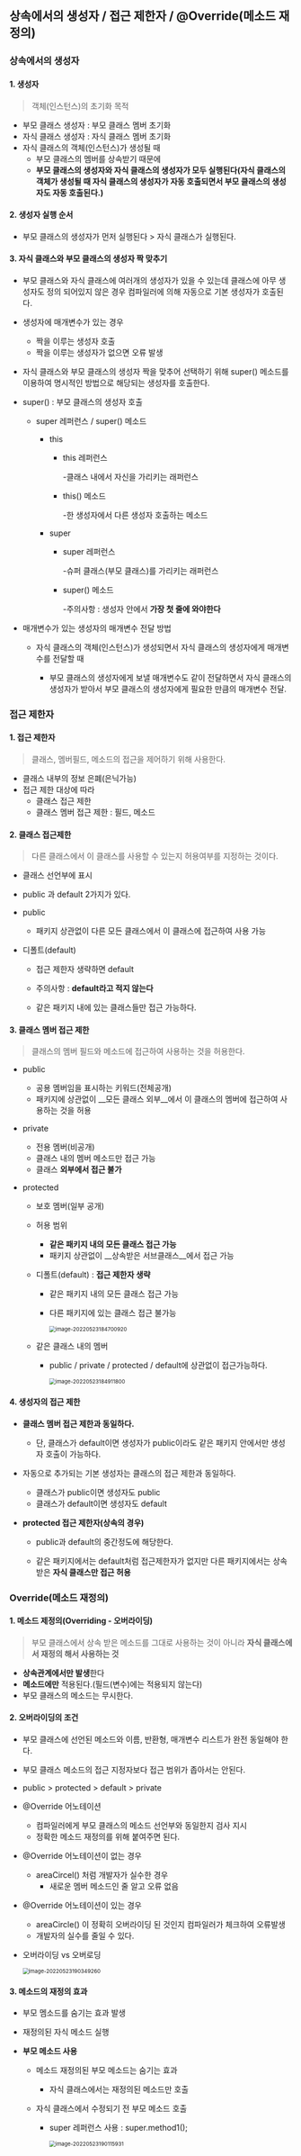 ## 상속에서의 생성자 / 접근 제한자 / @Override(메소드 재정의)

### 상속에서의 생성자

#### 1. 생성자

> 객체(인스턴스)의 초기화 목적

- 부모 클래스 생성자 : 부모 클래스 멤버 초기화
- 자식 클래스 생성자 : 자식 클래스 멤버 초기화
- 자식 클래스의 객체(인스턴스)가 생성될 때
  - 부모 클래스의 멤버를 상속받기 때문에 
  - __부모 클래스의 생성자와 자식 클래스의 생성자가 모두 실행된다(자식 클래스의 객체가 생성될 때 자식 클래스의 생성자가 자동 호출되면서 부모 클래스의 생성자도 자동 호출된다.)__

#### 2. 생성자 실행 순서

- 부모 클래스의 생성자가 먼저 실행된다 > 자식 클래스가 실행된다.



#### 3. 자식 클래스와 부모 클래스의 생성자 짝 맞추기

- 부모 클래스와 자식 클래스에 여러개의 생성자가 있을 수 있는데 클래스에 아무 생성자도 정의 되어있지 않은 경우 컴파일러에 의해 자동으로 기본 생성자가 호출된다.

- 생성자에 매개변수가 있는 경우

  - 짝을 이루는 생성자 호출
  - 짝을 이루는 생성자가 없으면 오류 발생

- 자식 클래스와 부모 클래스의 생성자 짝을 맞추어 선택하기 위해 super() 메소드를 이용하여 명시적인 방법으로 해당되는 생성자를 호출한다.

- super() : 부모 클래스의 생성자 호출

  - super 레퍼런스 / super() 메소드

    - this

      - this 레퍼런스

        -클래스 내에서 자신을 가리키는 래퍼런스

      - this() 메소드

        -한 생성자에서 다른 생성자 호출하는 메소드

    - super

      - super 레퍼런스

        -슈퍼 클래스(부모 클래스)를 가리키는 래퍼런스

      - super() 메소드

        -주의사항 : 생성자 안에서 __가장 첫 줄에 와야한다__

- 매개변수가 있는 생성자의 매개변수 전달 방법

  - 자식 클래스의 객체(인스턴스)가 생성되면서 자식 클래스의 생성자에게 매개변수를 전달할 때

    - 부모 클래스의 생성자에게 보낼 매개변수도 같이 전달하면서 자식 클래스의 생성자가 받아서 부모 클래스의 생성자에게 필요한 만큼의 매개변수 전달.

      

### 접근 제한자

#### 1. 접근 제한자

> 클래스, 멤버필드, 메소드의 접근을 제어하기 위해 사용한다.

- 클래스 내부의 정보 은폐(은닉가능)
- 접근 제한 대상에 따라
  - 클래스 접근 제한
  - 클래스 멤버 접근 제한 : 필드, 메소드

#### 2. 클래스 접근제한

> 다른 클래스에서 이 클래스를 사용할 수 있는지 허용여부를 지정하는 것이다.

- 클래스 선언부에 표시

- public 과 default 2가지가 있다.

- public

  - 패키지 상관없이 다른 모든 클래스에서 이 클래스에 접근하여 사용 가능

- 디폴트(default)

  - 접근 제한자 생략하면 default

  - 주의사항 : __default라고 적지 않는다__

  - 같은 패키지 내에 있는 클래스들만 접근 가능하다.

#### 3. 클래스 멤버 접근 제한

> 클래스의 멤버 필드와 메소드에 접근하여 사용하는 것을 허용한다.

- public

  - 공용 멤버임을 표시하는 키워드(전체공개)
  - 패키지에 상관없이 __모든 클래스 외부__에서 이 클래스의 멤버에 접근하여 사용하는 것을 허용

- private

  - 전용 멤버(비공개)
  - 클래스 내의 멤버 메소드만 접근 가능
  - 클래스 __외부에서 접근 불가__

- protected

  - 보호 멤버(일부 공개)

  - 허용 범위

    - __같은 패키지 내의 모든 클래스 접근 가능__
    - 패키지 상관없이 __상속받은 서브클래스__에서 접근 가능

  - 디폴트(default) : __접근 제한자 생략__

    - 같은 패키지 내의 모든 클래스 접근 가능

    - 다른 패키지에 있는 클래스 접근 불가능

      <img src="TIL_Day_05_Multi(0523).assets/image-20220523184700920.png" alt="image-20220523184700920" style="zoom:67%;" />

  - 같은 클래스 내의 멤버

    - public / private / protected / default에 상관없이 접근가능하다.

      <img src="TIL_Day_05_Multi(0523).assets/image-20220523184911800.png" alt="image-20220523184911800" style="zoom:67%;" />

#### 4. 생성자의 접근 제한

- __클래스 멤버 접근 제한과 동일하다.__

  - 단, 클래스가 default이면 생성자가 public이라도 같은 패키지 안에서만 생성자 호출이 가능하다.

- 자동으로 추가되는 기본 생성자는 클래스의 접근 제한과 동일하다.

  - 클래스가 public이면 생성자도 public
  - 클래스가 default이면 생성자도 default

- __protected 접근 제한자(상속의 경우)__

  - public과 default의 중간정도에 해당한다.

  - 같은 패키지에서는 default처럼 접근제한자가 없지만 다른 패키지에서는 상속받은 **자식 클래스만 접근 허용**

    
### Override(메소드 재정의)

#### 1. 메소드 제정의(Overriding - 오버라이딩)

> 부모 클래스에서 상속 받은 메소드를 그대로 사용하는 것이 아니라 **자식 클래스에서 재정의 해서 사용하는 것**

- **상속관계에서만 발생**한다
- **메소드에만** 적용된다.(필드(변수)에는 적용되지 않는다)
- 부모 클래스의 메소드는 무시한다.

#### 2. 오버라이딩의 조건

- 부모 클래스에 선언된 메소드와 이름, 반환형, 매개변수 리스트가 완전 동일해야 한다.

- 부모 클래스 메소드의 접근 지정자보다 접근 범위가 좁아서는 안된다.

- public > protected > default > private

- @Override 어노테이션

  - 컴파일러에게 부모 클래스의 메소드 선언부와 동일한지 검사 지시
  - 정확한 메소드 재정의를 위해 붙여주면 된다.

- @Override 어노테이션이 없는 경우

  - areaCircel() 처럼 개발자가 실수한 경우
    - 새로운 멤버 메소드인 줄 알고 오류 없음

- @Override 어노테이션이 있는 경우

  - areaCircle() 이 정확히 오버라이딩 된 것인지 컴파일러가 체크하여 오류발생
  - 개발자의 실수를 줄일 수 있다.

- 오버라이딩 vs 오버로딩

  <img src="TIL_Day_05_Multi(0523).assets/image-20220523190349260.png" alt="image-20220523190349260" style="zoom:67%;" />

#### 3. 메소드의 재정의 효과

- 부모 멤소드를 숨기는 효과 발생

- 재정의된 자식 메소드 실행

- **부모 메소드 사용**

  - 메소드 재정의된 부모 메소드는 숨기는 효과

    - 자식 클래스에서는 재정의된 메소드만 호출

  - 자식 클래스에서 수정되기 전 부모 메소드 호출

    - super 레퍼런스 사용 : super.method1();

      <img src="TIL_Day_05_Multi(0523).assets/image-20220523190115931.png" alt="image-20220523190115931" style="zoom: 67%;" />

      
